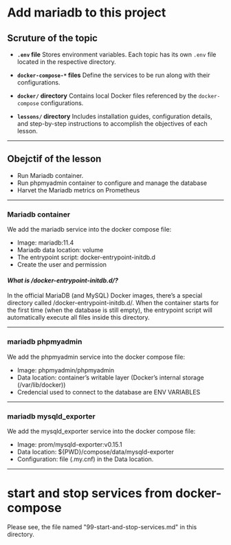 # Add mariadb to this project


## Scruture of the topic 

* **`.env` file**
  Stores environment variables. Each topic has its own `.env` file located in the respective directory.

* **`docker-compose-*` files**
  Define the services to be run along with their configurations.

* **`docker/` directory**
  Contains local Docker files referenced by the `docker-compose` configurations.

* **`lessons/` directory**
  Includes installation guides, configuration details, and step-by-step instructions to accomplish the objectives of each lesson.

---

## Obejctif of the lesson 

- Run Mariadb container.
- Run phpmyadmin container to configure and manage the database
- Harvet the Mariadb metrics on Prometheus
---
### Mariadb container

We add the mariadb service into the docker compose file: 
- Image: mariadb:11.4
- Mariadb data location: volume
- The entrypoint script: docker-entrypoint-initdb.d
- Create the user and permission

#### *What is /docker-entrypoint-initdb.d/?*
In the official MariaDB (and MySQL) Docker images, there’s a special directory called /docker-entrypoint-initdb.d/.
When the container starts for the first time (when the database is still empty), the entrypoint script will automatically execute all files inside this directory.

---
### mariadb phpmyadmin

We add the phpmyadmin service into the docker compose file: 
- Image: phpmyadmin/phpmyadmin
- Data location: container’s writable layer (Docker’s internal storage (/var/lib/docker))
- Credencial used to connect to the database are ENV VARIABLES

---
### mariadb mysqld_exporter 
We add the mysqld_exporter service into the docker compose file: 
- Image: prom/mysqld-exporter:v0.15.1
- Data location: ${PWD}/compose/data/mysqld-exporter
- Configuration: file (.my.cnf) in the Data location.

---

# start and stop services from docker-compose
Please see, the file named "99-start-and-stop-services.md" in this directory.